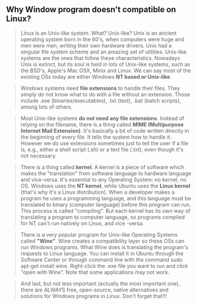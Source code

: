 ## Why Window program doesn't compatible on Linux?

>  Linux is an Unix-like system. What? Unix-like? Unix is an ancient operating system born in the 60's, when computers were huge and men were men, writing their own hardware drivers. Unix had a singular file system scheme and an amazing set of utilities. Unix-like systems are the ones that follow these characteristics. Nowadays Unix is extinct, but its soul is held in lots of Unix-like systems, such as the BSD's, Apple's Mac OSX, Minix and Linux. We can say most of the existing OSs today are either Windows **NT based or Unix-like**.

> Windows systems need **file extensions** to handle their files. They simply do not know what to do with a file without an extension. Those include .exe (binaries/executables), .txt (text), .bat (batch scripts), among lots of others.

> Most Unix-like systems **do not need any file extensions**. Instead of relying on the filename, there is a thing called **MIME (Multipurpose Internet Mail Extension)**. It's basically a bit of code written directly in the beginning of every file. It tells the system how to handle it. However we do use extensions sometimes just to tell the user if a file is, e.g., either a shell script (.sh) or a text file (.txt), even though it's not necessary.

> There is a thing called **kernel**. A kernel is a piece of software which makes the "translation" from software language to hardware language and vice-versa. It's essential to any Operating System: no kernel, no OS. Windows uses the **NT kernel**, while Ubuntu uses the **Linux kernel** (that's why it's a Linux distribution). When a developer makes a program he uses a programming language, and this language must be translated to binary (computer language) before this program can run. This process is called "compiling". But each kernel has its own way of translating a program to computer language, so programs compiled for NT can't run natively on Linux, and vice -versa.

> There is a very popular program for Unix-like Operating Systems called **"Wine"**. Wine creates a compatibility layer so these OSs can run Windows programs. What Wine does is translating the program's requests to Linux language. You can install it in Ubuntu through the Software Center or through command line with the command sudo apt-get install wine. Right-click the .exe file you want to run and click "open with Wine". Note that some applications may not work.

> And last, but not less important (actually the most important one), there are ALWAYS free, open-source, native alternatives and solutions for Windows programs in Linux. Don't forget that!!!



